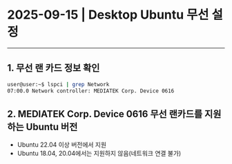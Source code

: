# 2025-09-15 | Desktop Ubuntu 무선 설정

---

## 1. 무선 랜 카드 정보 확인
```bash
user@user:~$ lspci | grep Network
07:00.0 Network controller: MEDIATEK Corp. Device 0616
```

## 2. MEDIATEK Corp. Device 0616 무선 랜카드를 지원하는 Ubuntu 버전
- Ubuntu 22.04 이상 버전에서 지원
- Ubuntu 18.04, 20.04에서는 지원하지 않음(네트워크 연결 불가)